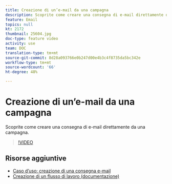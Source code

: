 ```yaml
---
title: Creazione di un’e-mail da una campagna
description: Scoprite come creare una consegna di e-mail direttamente da una campagna.
feature: Email
topics: null
kt: 2172
thumbnail: 25604.jpg
doc-type: feature video
activity: use
team: DOC
translation-type: tm+mt
source-git-commit: 8d28a093766e0b247d00e4b3c4f8735da5bc342e
workflow-type: tm+mt
source-wordcount: '66'
ht-degree: 48%

---
```



# Creazione di un’e-mail da una campagna

Scoprite come creare una consegna di e-mail direttamente da una campagna.

>[!VIDEO](https://video.tv.adobe.com/v/25604?quality=12)

## Risorse aggiuntive

* [Caso d’uso: creazione di una consegna e-mail](https://docs.adobe.com/content/help/it-IT/campaign-classic/using/designing-content/editing-html-content/use-case--creating-an-email-delivery.html)
* [Creazione di un flusso di lavoro (documentazione)](https://docs.adobe.com/content/help/it-IT/campaign-classic/using/automating-with-workflows/general-operation/building-a-workflow.html)
